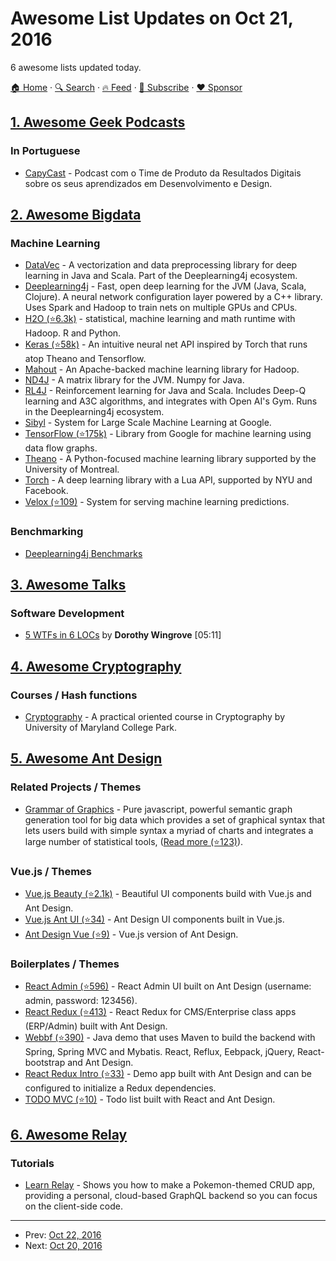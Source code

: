 # Awesome List Updates on Oct 21, 2016

6 awesome lists updated today.

[🏠 Home](/README.md) · [🔍 Search](https://www.trackawesomelist.com/search/) · [🔥 Feed](https://www.trackawesomelist.com/rss.xml) · [📮 Subscribe](https://trackawesomelist.us17.list-manage.com/subscribe?u=d2f0117aa829c83a63ec63c2f&id=36a103854c) · [❤️  Sponsor](https://github.com/sponsors/theowenyoung)



## [1. Awesome Geek Podcasts](/content/ayr-ton/awesome-geek-podcasts/README.md)

### In Portuguese

*   [CapyCast](https://soundcloud.com/rdshipit/) - Podcast com o Time de Produto da Resultados Digitais sobre os seus aprendizados em Desenvolvimento e Design.

## [2. Awesome Bigdata](/content/newTendermint/awesome-bigdata/README.md)

### Machine Learning

*   [DataVec](https://github.com/deeplearning4j/DataVec) - A vectorization and data preprocessing library for deep learning in Java and Scala. Part of the Deeplearning4j ecosystem.
*   [Deeplearning4j](https://github.com/deeplearning4j) - Fast, open deep learning for the JVM (Java, Scala, Clojure). A neural network configuration layer powered by a C++ library. Uses Spark and Hadoop to train nets on multiple GPUs and CPUs.
*   [H2O (⭐6.3k)](https://github.com/h2oai/h2o-3/) - statistical, machine learning and math runtime with Hadoop. R and Python.
*   [Keras (⭐58k)](https://github.com/fchollet/keras) - An intuitive neural net API inspired by Torch that runs atop Theano and Tensorflow.
*   [Mahout](http://mahout.apache.org/) - An Apache-backed machine learning library for Hadoop.
*   [ND4J](https://github.com/deeplearning4j/nd4j) - A matrix library for the JVM. Numpy for Java.
*   [RL4J](https://github.com/deeplearning4j/rl4j) - Reinforcement learning for Java and Scala. Includes Deep-Q learning and A3C algorithms, and integrates with Open AI's Gym. Runs in the Deeplearning4j ecosystem.
*   [Sibyl](https://users.soe.ucsc.edu/~niejiazhong/slides/chandra.pdf) - System for Large Scale Machine Learning at Google.
*   [TensorFlow (⭐175k)](https://github.com/tensorflow/tensorflow) - Library from Google for machine learning using data flow graphs.
*   [Theano](https://github.com/theano) - A Python-focused machine learning library supported by the University of Montreal.
*   [Torch](https://github.com/torch) - A deep learning library with a Lua API, supported by NYU and Facebook.
*   [Velox (⭐109)](https://github.com/amplab/velox-modelserver) - System for serving machine learning predictions.

### Benchmarking

*   [Deeplearning4j Benchmarks](https://github.com/deeplearning4j/dl4j-benchmark)

## [3. Awesome Talks](/content/JanVanRyswyck/awesome-talks/README.md)

### Software Development

*   [5 WTFs in 6 LOCs](https://vimeo.com/181409251) by **Dorothy Wingrove** \[05:11]

## [4. Awesome Cryptography](/content/sobolevn/awesome-cryptography/README.md)

### Courses / Hash functions

*   [Cryptography](https://www.coursera.org/learn/cryptography) - A practical oriented course in Cryptography by University of Maryland College Park.

## [5. Awesome Ant Design](/content/websemantics/awesome-ant-design/README.md)

### Related Projects / Themes

*   [Grammar of Graphics](https://g2.alipay.com/) - Pure javascript, powerful semantic graph generation tool for big data which provides a set of graphical syntax that lets users build with simple syntax a myriad of charts and integrates a large number of statistical tools, ([Read more (⭐123)](https://github.com/antvis/feedback)).

### Vue.js / Themes

*   [Vue.js Beauty (⭐2.1k)](https://github.com/FE-Driver/vue-beauty) - Beautiful UI components build with Vue.js and Ant Design.
*   [Vue.js Ant UI (⭐34)](https://github.com/kokoroX/vue-ant-ui) - Ant Design UI components built in Vue.js.
*   [Ant Design Vue (⭐9)](https://github.com/lileilei/Ant-design-vue) - Vue.js version of Ant Design.

### Boilerplates / Themes

*   [React Admin (⭐596)](https://github.com/fireyy/react-antd-admin) - React Admin UI built on Ant Design (username: admin, password: 123456).
*   [React Redux (⭐413)](https://github.com/Justin-lu/react-redux-antd) - React Redux for CMS/Enterprise class apps (ERP/Admin) built with Ant Design.
*   [Webbf (⭐390)](https://github.com/peterchenhdu/webbf) - Java demo that uses Maven to build the backend with Spring, Spring MVC and Mybatis. React, Reflux, Eebpack, jQuery, React-bootstrap and Ant Design.
*   [React Redux Intro (⭐33)](https://github.com/LeuisKen/react-redux-intro) - Demo app built with Ant Design and can be configured to initialize a Redux dependencies.
*   [TODO MVC (⭐10)](https://github.com/cupools/todoMVC-react) - Todo list built with React and Ant Design.

## [6. Awesome Relay](/content/expede/awesome-relay/README.md)

### Tutorials

*   [Learn Relay](https://learnrelay.org/) - Shows you how to make a Pokemon-themed CRUD app, providing a personal, cloud-based GraphQL backend so you can focus on the client-side code.

---

- Prev: [Oct 22, 2016](/content/2016/10/22/README.md)
- Next: [Oct 20, 2016](/content/2016/10/20/README.md)
